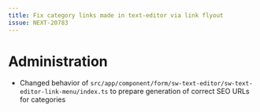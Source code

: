 ```yaml
---
title: Fix category links made in text-editor via link flyout
issue: NEXT-20783
---
```

# Administration
* Changed behavior of `src/app/component/form/sw-text-editor/sw-text-editor-link-menu/index.ts` to prepare generation of correct SEO URLs for categories